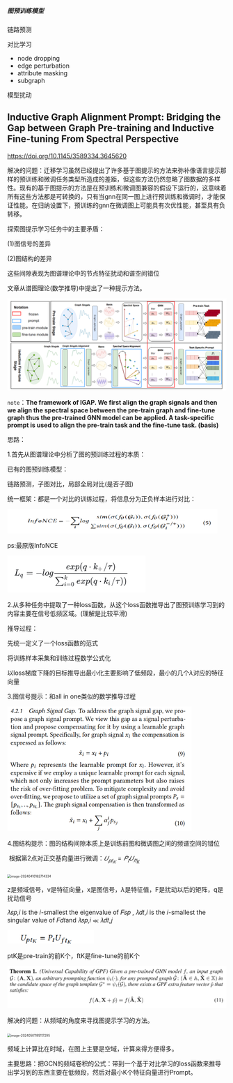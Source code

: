 ##### 图预训练模型

链路预测

对比学习

- node dropping
- edge perturbation
- attribute masking
- subgraph

模型扰动

## Inductive Graph Alignment Prompt: Bridging the Gap between Graph Pre-training and Inductive Fine-tuning From Spectral Perspective

https://doi.org/10.1145/3589334.3645620

解决的问题：迁移学习虽然已经提出了许多基于图提示的方法来弥补像语言提示那样的预训练和微调任务类型所造成的差距，但这些方法仍然忽略了图数据的多样性。现有的基于图提示的方法是在预训练和微调图兼容的假设下运行的，这意味着所有这些方法都是可转换的，只有当gnn在同一图上进行预训练和微调时，才能保证性能。在归纳设置下，预训练的gnn在微调图上可能具有次优性能，甚至具有负转移。

探索图提示学习任务中的主要矛盾：

(1)图信号的差异

(2)图结构的差异

这些间隙表现为图谱理论中的节点特征扰动和谱空间错位

文章从谱图理论(数学推导)中提出了一种提示方法。

<img src=".\image-20240504221014683.png" alt="image-20240504221014683" style="zoom:50%;" />

`note`：**The framework of IGAP. We first align the graph signals and then we align the spectral space between the pre-train graph and fine-tune graph thus the pre-trained GNN model can be applied. A task-specific prompt is used to align the pre-train task and the fine-tune task. (basis)** 

思路：

1.首先从图谱理论中分析了图的预训练过程的本质：

已有的图预训练模型：

链路预测，子图对比，局部全局对比(是否子图)

统一框架：都是一个对比的训练过程，将信息分为正负样本进行对比：

<img src=".\image-20240501195137057.png" alt="image-20240501195137057" style="zoom:50%;" />

ps:最原版InfoNCE

<img src=".\image-20240505163202806.png" alt="image-20240505163202806" style="zoom:50%;" />

2.从多种任务中提取了一种loss函数，从这个loss函数推导出了图预训练学习到的内容主要在信号低频区域。(理解是比较平滑)

推导过程：

先统一定义了一个loss函数的范式

将训练样本采集和训练过程数学公式化

以loss梯度下降的目标推导出最小化主要影响了低频段，最小的几个$\lambda$对应的特征向量



3.图信号提示：和all in one类似的数学推导过程

<img src=".\image-20240504221842240.png" alt="image-20240504221842240" style="zoom:50%;" />



4.图结构提示：图的结构间隙本质上是训练前图和微调图之间的频谱空间的错位

​	根据第2点对正交基向量进行微调：$𝑈_{𝑝𝑡_𝐾} = 𝑃_𝑡𝑈_{𝑓𝑡_K}$

<img src="C:\Users\86133\AppData\Roaming\Typora\typora-user-images\image-20240410162714334.png" alt="image-20240410162714334" style="zoom:50%;" />

z是频域信号，v是特征向量，x是图信号，$\lambda$是特征值，F是扰动以后的矩阵，q是扰动信号

𝜆𝑠𝑝,𝑖 is the 𝑖-smallest the eigenvalue of 𝐹𝑠𝑝 , 𝜆𝑑𝑡,𝑖 is the 𝑖-smallest the singular value of 𝐹𝑑𝑡and 𝜆𝑠𝑝,𝑖 ≪ 𝜆𝑑𝑡,𝑗 

<img src=".\image-20240410164144553.png" alt="image-20240410164144553" style="zoom:33%;" />

ptK是pre-train的前K个，ftK是fine-tune的前K个

<img src=".\image-20240503195047460.png" alt="image-20240503195047460" style="zoom:50%;" />

解决的问题：从频域的角度来寻找图提示学习的方法。

<img src="C:\Users\86133\AppData\Roaming\Typora\typora-user-images\image-20240501195117295.png" alt="image-20240501195117295" style="zoom:50%;" />

频域上计算比在时域，在图上主要是空域，计算来得方便得多。



主要思路：把GCN的频域卷积的公式：带到一个基于对比学习的loss函数来推导出学习到的东西主要在低频段，然后对最小K个特征向量进行Prompt。